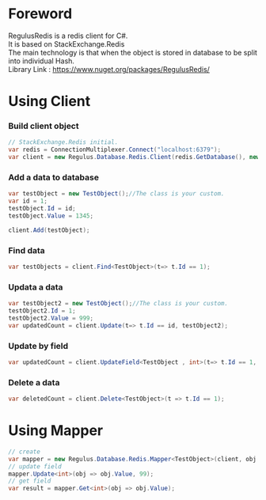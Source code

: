 # Foreword  
RegulusRedis is a redis client for C#.  
It is based on StackExchange.Redis  
The main technology is that when the object is stored in database to be split into individual Hash.  
Library Link : https://www.nuget.org/packages/RegulusRedis/  

# Using Client  
### Build client object
```C#
// StackExchange.Redis initial.
var redis = ConnectionMultiplexer.Connect("localhost:6379");
var client = new Regulus.Database.Redis.Client(redis.GetDatabase(), new JsonSeriallzer());
```
### Add a data to database
```C#
var testObject = new TestObject();//The class is your custom.
var id = 1;
testObject.Id = id;
testObject.Value = 1345;

client.Add(testObject);
```
### Find data
```c#
var testObjects = client.Find<TestObject>(t=> t.Id == 1);
```

### Updata a data
```C#
var testObject2 = new TestObject();//The class is your custom.
testObject2.Id = 1;
testObject2.Value = 999;
var updatedCount = client.Update(t=> t.Id == id, testObject2);
```

### Update by field
```C#
var updatedCount = client.UpdateField<TestObject , int>(t=> t.Id == 1, t=> t.Value , 12345);
```

### Delete a data
```c#
var deletedCount = client.Delete<TestObject>(t => t.Id == 1);
```

# Using Mapper
```c#
// create
var mapper = new Regulus.Database.Redis.Mapper<TestObject>(client, obj => obj.Id == 1);            
// update field
mapper.Update<int>(obj => obj.Value, 99);
// get field
var result = mapper.Get<int>(obj => obj.Value);
```
